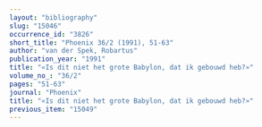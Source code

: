 ```yaml
---
layout: "bibliography"
slug: "15046"
occurrence_id: "3826"
short_title: "Phoenix 36/2 (1991), 51-63"
author: "van der Spek, Robartus"
publication_year: "1991"
title: "«Is dit niet het grote Babylon, dat ik gebouwd heb?»"
volume_no_: "36/2"
pages: "51-63"
journal: "Phoenix"
title: "«Is dit niet het grote Babylon, dat ik gebouwd heb?»"
previous_item: "15049"
---
```

